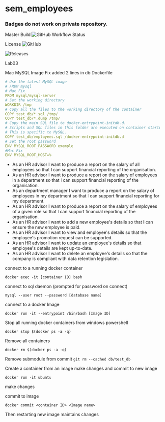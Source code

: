 # sem_employees

### Badges do not work on private repository.

Master Build  ![GitHub Workflow Status](https://img.shields.io/github/workflow/status/Kevin-Sim/sem_employees/A%20workflow%20for%20my%20Hello%20World%20App?style=flat-square)

License ![GitHub](https://img.shields.io/github/license/Kevin-Sim/sem_employees)

![Releases](https://img.shields.io/github/release/Kevin-Sim/sem_employees)

Lab03

Mac MySQL Image Fix added 2 lines in db Dockerfile

```yml
# Use the latest MySQL image
# FROM mysql
# Mac Fix
FROM mysql/mysql-server
# Set the working directory
WORKDIR /tmp
# Copy all the files to the working directory of the container
COPY test_db/*.sql /tmp/
COPY test_db/*.dump /tmp/
# Copy the main SQL file to docker-entrypoint-initdb.d.
# Scripts and SQL files in this folder are executed on container startup.
# This is specific to MySQL.
COPY test_db/employees.sql /docker-entrypoint-initdb.d
# Set the root password
ENV MYSQL_ROOT_PASSWORD example
#Mac Fix
ENV MYSQL_ROOT_HOST=%
```

- As an HR advisor I want to produce a report on the salary of all employees so that I can support financial reporting of the organisation.
- As an HR advisor I want to produce a report on the salary of employees in a department so that I can support financial reporting of the organisation.
- As an department manager I want to produce a report on the salary of employees in my department so that I can support financial reporting for my department.
- As an HR advisor I want to produce a report on the salary of employees of a given role so that I can support financial reporting of the organisation.
- As an HR advisor I want to add a new employee's details so that I can ensure the new employee is paid.
- As an HR advisor I want to view and employee's details so that the employee's promotion request can be supported.
- As an HR advisor I want to update an employee's details so that employee's details are kept up-to-date.
- As an HR advisor I want to delete an employee's details so that the company is compliant with data retention legislation.

connect to a running docker container

`docker exec -it [container ID] bash`

connect to sql daemon (prompted for password on connect)

`mysql --user root --password [database name]`

connect to a docker Image

`docker run -it --entrypoint /bin/bash [Image ID]`

Stop all running docker containers from windows powershell

`docker stop $(docker ps -a -q)`

Remove all containers

`docker rm $(docker ps -a -q)`

Remove submodule from commit
`git rm --cached db/test_db`

Create a container from an image make changes and commit to new image

`docker run -it ubuntu`

make changes

commit to image

`docker commit <container ID> <Image name>`

Then restarting new image maintains changes
